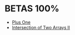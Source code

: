 # BETAS 100%

* [Plus One](https://github.com/MU001999/codeex/blob/master/leetcode-cn/cpp/Plus%20One.cpp)
* [Intersection of Two Arrays II](https://github.com/MU001999/codeex/blob/master/leetcode-cn/cpp/Intersection%20of%20Two%20Arrays%20II.cpp)

